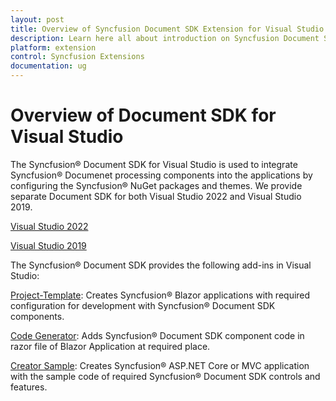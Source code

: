 ```yaml
---
layout: post
title: Overview of Syncfusion Document SDK Extension for Visual Studio | Syncfusion
description: Learn here all about introduction on Syncfusion Document SDK for Visual Studio which made integration ease.
platform: extension
control: Syncfusion Extensions
documentation: ug
---
```


# Overview of Document SDK for Visual Studio

The Syncfusion® Document SDK for Visual Studio is used to integrate Syncfusion® Documenet processing components into the applications by configuring the Syncfusion® NuGet packages and themes. We provide separate Document SDK for both Visual Studio 2022 and Visual Studio 2019.

[Visual Studio 2022](https://marketplace.visualstudio.com/items?itemName=SyncfusionInc.BlazorVSExtension)

[Visual Studio 2019](https://marketplace.visualstudio.com/items?itemName=SyncfusionInc.Blazor-Extension)

The Syncfusion® Document SDK provides the following add-ins in Visual Studio:

[Project-Template](template-studio): Creates Syncfusion® Blazor applications with required configuration for development with Syncfusion® Document SDK components.

[Code Generator](code-generator): Adds Syncfusion® Document SDK component code in razor file of Blazor Application at required place.

[Creator Sample](sample-creator): Creates Syncfusion® ASP.NET Core or MVC application with the sample code of required Syncfusion® Document SDK controls and features.